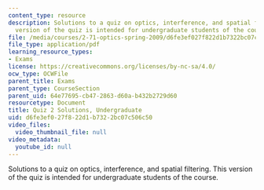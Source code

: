 ```yaml
---
content_type: resource
description: Solutions to a quiz on optics, interference, and spatial filtering.  This
  version of the quiz is intended for undergraduate students of the course.
file: /media/courses/2-71-optics-spring-2009/d6fe3ef027f822d1b7322bc07c506c50_MIT2_71S09_uquiz2_sol.pdf
file_type: application/pdf
learning_resource_types:
- Exams
license: https://creativecommons.org/licenses/by-nc-sa/4.0/
ocw_type: OCWFile
parent_title: Exams
parent_type: CourseSection
parent_uid: 64e77695-cb47-2863-d60a-b432b2729d60
resourcetype: Document
title: Quiz 2 Solutions, Undergraduate
uid: d6fe3ef0-27f8-22d1-b732-2bc07c506c50
video_files:
  video_thumbnail_file: null
video_metadata:
  youtube_id: null
---
```

Solutions to a quiz on optics, interference, and spatial filtering.  This version of the quiz is intended for undergraduate students of the course.